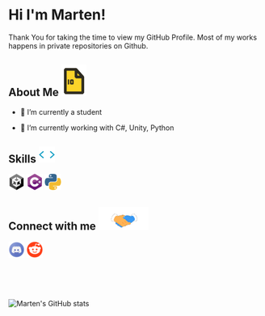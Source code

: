 <h1> Hi I'm Marten!</h1>
<p align="center">
</p>

<div size="20px">  Thank You for taking the time to view my GitHub Profile. Most of my works happens in private repositories on Github.
</div>

<h2> About Me <img src="https://raw.githubusercontent.com/MartenEMD/MartenEMD/main/data/File.gif?token=GHSAT0AAAAAABM6QQYEYMLFH2YTMHXYHYFIYQE72EA" width = 50px></h2>

- 🔭 I’m currently a student
  
- 🌱 I’m currently working with C#, Unity, Python
  

<h2> Skills <img src="https://raw.githubusercontent.com/MartenEMD/MartenEMD/main/data/Code.webp?token=GHSAT0AAAAAABM6QQYFQABOKJS77RC7IEBQYQE7Y2Q" width = 32px> </h2>
<p float="left">
  <img width="32px" src="https://raw.githubusercontent.com/MartenEMD/MartenEMD/main/data/Unity.png?token=GHSAT0AAAAAABM6QQYFB6ZB2ON3Y4PXJ5BQYQE72RA">
  <img width="32px" src="https://raw.githubusercontent.com/MartenEMD/MartenEMD/main/data/C%23.png?token=GHSAT0AAAAAABM6QQYFHT5EFX2QGBYEYMLMYQE723Q">
  <img width="32px" src="https://raw.githubusercontent.com/MartenEMD/MartenEMD/main/data/Python.png?token=GHSAT0AAAAAABM6QQYEBSNNJGCWPRZI4HXCYQE7TSA">
</p>


<h2> Connect with me <img src="https://raw.githubusercontent.com/MartenEMD/MartenEMD/main/data/Connect.gif?token=GHSAT0AAAAAABM6QQYE6QWMHLGJIZCAHV5AYQE7WVQ" width="100px"> </h2>
<p float="left">
  <a href="https://discordapp.com/users/479713616572973086"><img width="32px" src="https://raw.githubusercontent.com/MartenEMD/MartenEMD/main/data/Discord.png?token=GHSAT0AAAAAABM6QQYER5ANQA6W6JWQ6KCKYQFBBEQ"></a>
  <a href="https://www.reddit.com/user/Marten_CSharp"><img width="32px" src="https://raw.githubusercontent.com/MartenEMD/MartenEMD/main/data/Reddit.png?token=GHSAT0AAAAAABM6QQYF7WDXUP7FLE3YHAHUYQFBTEA"></a>
</p>
  
<br>
<br>
<br>
<!--
[![Marten's GitHub Activity Graph](https://activity-graph.herokuapp.com/graph?username=MaykerStudio&theme=tokyonight&count_private=true)](https://git.io/praveenscience)
-->

![Marten's GitHub stats](https://github-readme-stats.vercel.app/api?username=MartenEMD&show_icons=true&theme=radical&include_all_commits=true&count_private=true)

<!--
Streak missing

| ![Mayke's github stats](https://github-readme-stats.vercel.app/api?username=MaykerStudio&show_icons=true&theme=tokyonight&count_private=true) | ![Mayke GitHub Streak](https://github-readme-streak-stats.herokuapp.com/?user=MaykerStudio&theme=tokyonight&count_private=true) |
| --- | --- |
-->

<br>
